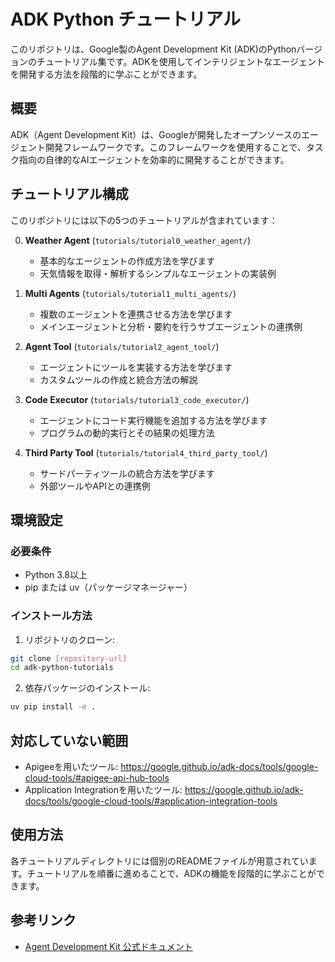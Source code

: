 # ADK Python チュートリアル

このリポジトリは、Google製のAgent Development Kit (ADK)のPythonバージョンのチュートリアル集です。ADKを使用してインテリジェントなエージェントを開発する方法を段階的に学ぶことができます。

## 概要

ADK（Agent Development Kit）は、Googleが開発したオープンソースのエージェント開発フレームワークです。このフレームワークを使用することで、タスク指向の自律的なAIエージェントを効率的に開発することができます。

## チュートリアル構成

このリポジトリには以下の5つのチュートリアルが含まれています：

0. **Weather Agent** (`tutorials/tutorial0_weather_agent/`)
   - 基本的なエージェントの作成方法を学びます
   - 天気情報を取得・解析するシンプルなエージェントの実装例

1. **Multi Agents** (`tutorials/tutorial1_multi_agents/`)
   - 複数のエージェントを連携させる方法を学びます
   - メインエージェントと分析・要約を行うサブエージェントの連携例

2. **Agent Tool** (`tutorials/tutorial2_agent_tool/`)
   - エージェントにツールを実装する方法を学びます
   - カスタムツールの作成と統合方法の解説

3. **Code Executor** (`tutorials/tutorial3_code_executor/`)
   - エージェントにコード実行機能を追加する方法を学びます
   - プログラムの動的実行とその結果の処理方法

4. **Third Party Tool** (`tutorials/tutorial4_third_party_tool/`)
   - サードパーティツールの統合方法を学びます
   - 外部ツールやAPIとの連携例

## 環境設定

### 必要条件
- Python 3.8以上
- pip または uv（パッケージマネージャー）

### インストール方法

1. リポジトリのクローン:
```bash
git clone [repository-url]
cd adk-python-tutorials
```

2. 依存パッケージのインストール:
```bash
uv pip install -e .
```

## 対応していない範囲
- Apigeeを用いたツール: https://google.github.io/adk-docs/tools/google-cloud-tools/#apigee-api-hub-tools
- Application Integrationを用いたツール: https://google.github.io/adk-docs/tools/google-cloud-tools/#application-integration-tools


## 使用方法

各チュートリアルディレクトリには個別のREADMEファイルが用意されています。チュートリアルを順番に進めることで、ADKの機能を段階的に学ぶことができます。

## 参考リンク

- [Agent Development Kit 公式ドキュメント](https://google.github.io/adk-docs/)
